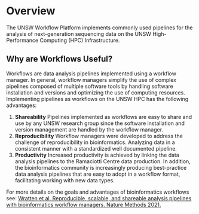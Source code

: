 # Overview

The UNSW Workflow Platform implements commonly used pipelines for the analysis of next-generation sequencing data on the UNSW High-Performance Computing (HPC) Infrastructure. 

## Why are Workflows Useful?
Workflows are data analysis pipelines implemented using a workflow manager. In general, workflow managers simplify the use of complex pipelines composed of multiple software tools by handling software installation and versions and optimizing the use of computing resources. Implementing pipelines as workflows on the UNSW HPC has the following advantages:

1.	**Shareability** Pipelines implemented as workflows are easy to share and use by any UNSW research group since the software installation and version management are handled by the workflow manager.
2.	**Reproducibility** Workflow managers were developed to address the challenge of reproducibility in bioinformatics. Analyzing data in a consistent manner with a standardized well documented pipeline. 
3.	**Productivity** Increased productivity is achieved by linking the data analysis pipelines to the Ramaciotti Centre data production. In addition, the bioinformatics community is increasingly producing best-practice data analysis pipelines that are easy to adopt in a workflow format, facilitating working with new data types.

For more details on the goals and advantages of bioinformatics workflows see: [Wratten et al. Reproducible, scalable, and shareable analysis pipelines with bioinformatics workflow managers. Nature Methods 2021.](https://www.nature.com/articles/s41592-021-01254-9)
 